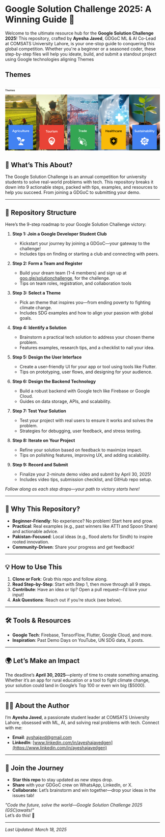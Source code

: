 # Google Solution Challenge 2025: A Winning Guide 🚀

Welcome to the ultimate resource hub for the **Google Solution Challenge 2025**! This repository, crafted by **Ayesha Javed**, GDGoC ML & AI Co-Lead at COMSATS University Lahore, is your one-stop guide to conquering this global competition. Whether you're a beginner or a seasoned coder, these step-by-step files will help you ideate, build, and submit a standout project using Google technologies aligning Themes

## Themes
![alt text](Themes.png)
---

## 🌟 What’s This About?
The Google Solution Challenge is an annual competition for university students to solve real-world problems with tech. This repository breaks it down into 9 actionable steps, packed with tips, examples, and resources to help you succeed. From joining a GDGoC to submitting your demo.

---

## 📂 Repository Structure
Here’s the 9-step roadmap to your Google Solution Challenge victory:

1. **Step 1: Join a Google Developer Student Club**  
   - Kickstart your journey by joining a GDGoC—your gateway to the challenge!  
   - Includes tips on finding or starting a club and connecting with peers.

2. **Step 2: Form a Team and Register**
   - Build your dream team (1-4 members) and sign up at [goo.gle/solutionchallenge](https://bit.ly/3DQZ8uq), for the challenge.  
   - Tips on team roles, registration, and collaboration tools

3. **Step 3: Select a Theme**  
   - Pick an theme that inspires you—from ending poverty to fighting climate change.  
   - Includes SDG examples and how to align your passion with global goals.

4. **Step 4: Identify a Solution**  
   - Brainstorm a practical tech solution to address your chosen theme problem.  
   - Features examples, research tips, and a checklist to nail your idea.

5. **Step 5: Design the User Interface**  
   - Create a user-friendly UI for your app or tool using tools like Flutter.  
   - Tips on prototyping, user flows, and designing for your audience.

6. **Step 6: Design the Backend Technology**  
   - Build a robust backend with Google tech like Firebase or Google Cloud.  
   - Guides on data storage, APIs, and scalability.

7. **Step 7: Test Your Solution**  
   - Test your project with real users to ensure it works and solves the problem.  
   - Strategies for debugging, user feedback, and stress testing.

8. **Step 8: Iterate on Your Project**  
   - Refine your solution based on feedback to maximize impact.  
   - Tips on polishing features, improving UX, and adding scalability.

9. **Step 9: Record and Submit**  
   - Finalize your 2-minute demo video and submit by April 30, 2025!  
   - Includes video tips, submission checklist, and GitHub repo setup.

*Follow along as each step drops—your path to victory starts here!*

---

## 🎯 Why This Repository?
- **Beginner-Friendly**: No experience? No problem! Start here and grow.
- **Practical**: Real examples (e.g., past winners like ATTI and Spoon Share) and actionable advice.
- **Pakistan-Focused**: Local ideas (e.g., flood alerts for Sindh) to inspire rooted innovation.
- **Community-Driven**: Share your progress and get feedback!

---

## 💡 How to Use This
1. **Clone or Fork**: Grab this repo and follow along.
2. **Read Step-by-Step**: Start with Step 1, then move through all 9 steps.
3. **Contribute**: Have an idea or tip? Open a pull request—I’d love your input!
4. **Ask Questions**: Reach out if you’re stuck (see below).

---

## 🛠️ Tools & Resources
- **Google Tech**: Firebase, TensorFlow, Flutter, Google Cloud, and more.
- **Inspiration**: Past Demo Days on YouTube, UN SDG data, X posts.
---

## 🌍 Let’s Make an Impact
The deadline’s **April 30, 2025**—plenty of time to create something amazing. Whether it’s an app for rural education or a tool to fight climate change, your solution could land in Google’s Top 100 or even win big ($5000).

---

## 👩‍💻 About the Author
I’m **Ayesha Javed**, a passionate student leader at COMSATS University Lahore, obsessed with ML, AI, and solving real problems with tech. Connect with me:  
- **Email**: [ayshajavd@gmail.com](mailto:ayshajavd@gmail.com)  
- **LinkedIn**: [www.linkedin.com/in/ayeshajavedgen](https://www.linkedin.com/in/ayeshajavedgen)

---

## 🤝 Join the Journey
- **Star this repo** to stay updated as new steps drop.
- **Share** with your GDGoC crew on WhatsApp, LinkedIn, or X.
- **Collaborate**: Let’s brainstorm and win together—drop your ideas in the issues tab!

*"Code the future, solve the world—Google Solution Challenge 2025 (GSC)awaits!"*  
Let’s do this! 💪

---

*Last Updated: March 18, 2025*